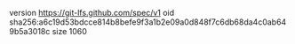 version https://git-lfs.github.com/spec/v1
oid sha256:a6c19d53bdcce814b8befe9f3a1b2e09a0d848f7c6db68da4c0ab649b5a3018c
size 1060
